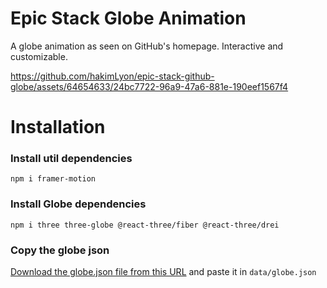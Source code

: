 # Epic Stack Globe Animation

A globe animation as seen on GitHub's homepage. Interactive and customizable.

https://github.com/hakimLyon/epic-stack-github-globe/assets/64654633/24bc7722-96a9-47a6-881e-190eef1567f4


# Installation

### Install util dependencies

```
npm i framer-motion
```

### Install Globe dependencies

```
npm i three three-globe @react-three/fiber @react-three/drei
```

### Copy the globe json

[Download the globe.json file from this URL](https://gist.github.com/manuarora700/4f03b7767a9431f2589c14c47377328a) and paste it in `data/globe.json`
